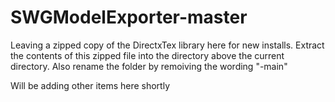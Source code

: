 # SWGModelExporter-master

Leaving a zipped copy of the DirectxTex library here for new installs.
Extract the contents of this zipped file into the directory above the current directory.
Also rename the folder by remoiving the wording "-main"

Will be adding other items here shortly